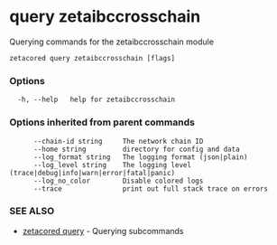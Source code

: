 # query zetaibccrosschain

Querying commands for the zetaibccrosschain module

```
zetacored query zetaibccrosschain [flags]
```

### Options

```
  -h, --help   help for zetaibccrosschain
```

### Options inherited from parent commands

```
      --chain-id string     The network chain ID
      --home string         directory for config and data 
      --log_format string   The logging format (json|plain) 
      --log_level string    The logging level (trace|debug|info|warn|error|fatal|panic) 
      --log_no_color        Disable colored logs
      --trace               print out full stack trace on errors
```

### SEE ALSO

* [zetacored query](zetacored_query.md)	 - Querying subcommands

